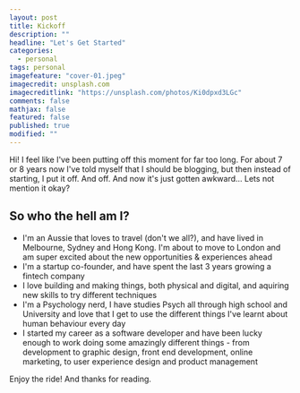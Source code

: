 ```yaml
---
layout: post
title: Kickoff
description: ""
headline: "Let's Get Started"
categories: 
  - personal
tags: personal
imagefeature: "cover-01.jpeg"
imagecredit: unsplash.com
imagecreditlink: "https://unsplash.com/photos/Ki0dpxd3LGc"
comments: false
mathjax: false
featured: false
published: true
modified: ""
---
```


 

Hi! I feel like I've been putting off this moment for far too long. For about 7 or 8 years now I've told myself that I should be blogging, but then instead of starting, I put it off. And off. And now it's just gotten awkward... Lets not mention it okay?


## So who the hell am I?

- I'm an Aussie that loves to travel (don't we all?), and have lived in Melbourne, Sydney and Hong Kong. I'm about to move to London and am super excited about the new opportunities & experiences ahead
- I'm a startup co-founder, and have spent the last 3 years growing a fintech company
- I love building and making things, both physical and digital, and aquiring new skills to try different techniques 
- I'm a Psychology nerd, I have studies Psych all through high school and University and love that I get to use the different things I've learnt about human behaviour every day
- I started my career as a software developer and have been lucky enough to work doing some amazingly different things - from development to graphic design, front end development, online marketing, to user experience design and product management


Enjoy the ride! And thanks for reading.
